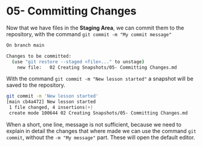 # 05- Committing Changes

Now that we have files in the **Staging Area**, we can commit them to the repository, with the command `git commit -m "My commit message"`

```zsh
On branch main

Changes to be committed:
  (use "git restore --staged <file>..." to unstage)
	new file:   02 Creating Snapshots/05- Committing Changes.md
```

With the command `git commit -m "New lesson started"` a snapshot will be saved to the repository.

```zsh
git commit -m 'New lesson started'
[main cb4a472] New lesson started
 1 file changed, 4 insertions(+)
 create mode 100644 02 Creating Snapshots/05- Committing Changes.md
```

When a short, one line, message is not sufficient, because we need to explain in detail the changes that where made we can use the command `git commit`, without the `-m "My message"` part. These will open the default editor.